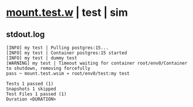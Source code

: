 # [mount.test.w](../../../../../../examples/tests/sdk_tests/container/mount.test.w) | test | sim

## stdout.log
```log
[INFO] my test | Pulling postgres:15...
[INFO] my test | Container postgres:15 started
[INFO] my test | dummy test
[WARNING] my test | Timeout waiting for container root/env0/Container to shutdown, removing forcefully
pass ─ mount.test.wsim » root/env0/test:my test

Tests 1 passed (1)
Snapshots 1 skipped
Test Files 1 passed (1)
Duration <DURATION>
```

